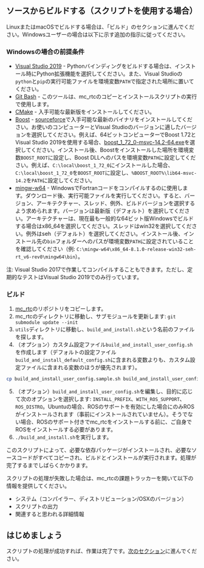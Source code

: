 ## ソースからビルドする（スクリプトを使用する場合）

LinuxまたはmacOSでビルドする場合は、「ビルド」のセクションに進んでください。Windowsユーザーの場合は以下に示す追加の指示に従ってください。

### Windowsの場合の前提条件

- [Visual Studio 2019](https://visualstudio.microsoft.com/vs/) - Pythonバインディングをビルドする場合は、インストール時にPython拡張機能を選択してください。また、Visual Studioの`python`と`pip`の実行可能ファイルを環境変数`PATH`で指定された場所に置いてください。
- [Git Bash](https://git-scm.com/download/win) - このツールは、mc\_rtcのコピーとインストールスクリプトの実行で使用します。
- [CMake](https://cmake.org/download/) - 入手可能な最新版をインストールしてください。
- [Boost](https://www.boost.org/) - [sourceforce](https://sourceforge.net/projects/boost/files/boost-binaries/)で入手可能な最新のバイナリをインストールしてください。お使いのコンピューターとVisual Studioのバージョンに適したバージョンを選択してください。例えば、64ビットコンピューターでBoost 1.72とVisual Studio 2019を使用する場合、[boost_1_72_0-msvc-14.2-64.exe](https://sourceforge.net/projects/boost/files/boost-binaries/1.72.0/boost_1_72_0-msvc-14.2-64.exe/download)を選択してください。インストール後、Boostをインストールした場所を環境変数`BOOST_ROOT`に設定し、Boost DLLへのパスを環境変数`PATH`に設定してください。例えば、`C:\local\boost_1_72_0`にインストールした場合、`C:\local\boost_1_72_0`を`BOOST_ROOT`に設定し、`%BOOST_ROOT%\lib64-msvc-14.2`を`PATH`に設定してください。
- [mingw-w64](https://sourceforge.net/projects/mingw-w64/files/Toolchains%20targetting%20Win32/Personal%20Builds/mingw-builds/installer/mingw-w64-install.exe/download) - WindowsでFortranコードをコンパイルするのに使用します。ダウンロード後、実行可能ファイルを実行してください。すると、バージョン、アーキテクチャー、スレッド、例外、ビルドバージョンを選択するよう求められます。バージョンは最新版（デフォルト）を選択してください。アーキテクチャーは、現在最も一般的な64ビット版Windowsでビルドする場合はx86\_64を選択してください。スレッドはwin32を選択してください。例外はseh（デフォルト）を選択してください。インストール後、インストール先の`bin`フォルダーへのパスが環境変数`PATH`に設定されていることを確認してください（例: `C:\mingw-w64\x86_64-8.1.0-release-win32-seh-rt_v6-rev0\mingw64\bin`）。

注: Visual Studio 2017で作業してコンパイルすることもできます。ただし、定期的なテストはVisual Studio 2019でのみ行っています。

### ビルド

1. [mc\_rtc](https://github.com/jrl-umi3218/mc_rtc)のリポジトリをコピーします。
2. mc\_rtcのディレクトリに移動し、サブモジュールを更新します: `git submodule update --init`
3. `utils`ディレクトリに移動し、`build_and_install.sh`という名前のファイルを探します。
4. （オプション）カスタム設定ファイル`build_and_install_user_config.sh`を作成します（デフォルトの設定ファイル`build_and_install_default_config.sh`に含まれる変数よりも、カスタム設定ファイルに含まれる変数のほうが優先されます）。
```sh
cp build_and_install_user_config.sample.sh build_and_install_user_config.sh
```
5. （オプション）`build_and_install_user_config.sh`を編集し、目的に応じて次のオプションを選択します: `INSTALL_PREFIX`、`WITH_ROS_SUPPORT`、`ROS_DISTRO`。Ubuntuの場合、ROSのサポートを有効にした場合にのみROSがインストールされます（事前にインストールされていません）。そうでない場合、ROSのサポート付きでmc\_rtcをインストールする前に、ご自身でROSをインストールする必要があります。
6. `./build_and_install.sh`を実行します。

このスクリプトによって、必要な依存パッケージがインストールされ、必要なソースコードがすべてコピーされ、ビルドとインストールが実行されます。処理が完了するまでしばらくかかります。

スクリプトの処理が失敗した場合は、mc\_rtcの課題トラッカーを開いて以下の情報を提供してください。

- システム（コンパイラー、ディストリビューション/OSXのバージョン）
- スクリプトの出力
- 関連すると思われる詳細情報

## はじめましょう

スクリプトの処理が成功すれば、作業は完了です。[次のセクション]({{site.baseurl}}/tutorials/introduction/configuration.html)に進んでください。
